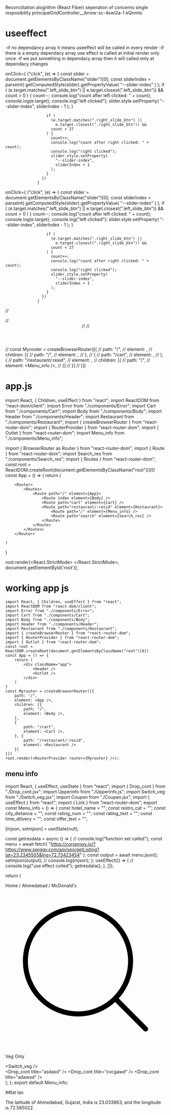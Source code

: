 Reconciliation alogrithm (React Fiber)
seperation of concerns
single resposibility principalGridController__Arrow-sc-4swl2a-1 eQnmto


# useeffect

-if no dependancy array it means useeffect will be called in every render
-if there is a empty dependacy array use effect is called at initial render only once
-if we put something in dependacy array then it will called only at dependacy changes


 onClick={
                    ("click",
                    (e) => {
                      const slider =
                        document.getElementsByClassName("slider")[0];
                      const sliderIndex = parseInt(
                        getComputedStyle(slider).getPropertyValue(
                          "--slider-index"
                        )
                      );
                      if (
                        (e.target.matches(".left_slide_btn") ||
                          e.target.closest(".left_slide_btn")) &&
                        count > 0
                      ) {
                        count--;
                        console.log("count after left clicked: " + count);
                        console.log(e.target);
                        console.log("left clicked");
                        slider.style.setProperty(
                          "--slider-index",
                          sliderIndex - 1
                        );
                      }

                      if (
                        (e.target.matches(".right_slide_btn") ||
                          e.target.closest(".right_slide_btn")) &&
                        count < 27
                      ) {
                        count++;
                        console.log("count after right clicked: " + count);
                        console.log("right clicked");
                        slider.style.setProperty(
                          "--slider-index",
                          sliderIndex + 1
                        );
                      }
                    })
                  }




  onClick={
                    ("click",
                    (e) => {
                      const slider =
                        document.getElementsByClassName("slider")[0];
                      const sliderIndex = parseInt(
                        getComputedStyle(slider).getPropertyValue(
                          "--slider-index"
                        )
                      );
                      if (
                        (e.target.matches(".left_slide_btn") ||
                          e.target.closest(".left_slide_btn")) &&
                        count > 0
                      ) {
                        count--;
                        console.log("count after left clicked: " + count);
                        console.log(e.target);
                        console.log("left clicked");
                        slider.style.setProperty(
                          "--slider-index",
                          sliderIndex - 1
                        );
                      }

                      if (
                        (e.target.matches(".right_slide_btn") ||
                          e.target.closest(".right_slide_btn")) &&
                        count < 27
                      ) {
                        count++;
                        console.log("count after right clicked: " + count);
                        console.log("right clicked");
                        slider.style.setProperty(
                          "--slider-index",
                          sliderIndex + 1
                        );
                      }
                    })
                  }


  // <div className="app">
        //     <Header />
        //     <Outlet />
        // </div>


// const Myrouter = createBrowserRouter([{
//     path: "/",
//     element: <App />,
//     children: [{
//         path: "/",
//         element: <Body />,
//     },
//     {
//         path: "/cart",
//         element: <Cart />,
//     }, {
//         path: "/restaurant/:resid",
//         element: <Restaurant />,
//         children: [{
//             path: "/",
//             element: <Menu_info />,
//         }]
//     }]
// }])


# app.js

import React, { Children, useEffect } from "react";
import ReactDOM from "react-dom/client";
import Error from "./components/Error";
import Cart from "./components/Cart";
import Body from "./components/Body";
import Header from "./components/Header";
import Restaurant from "./components/Restaurant";
import { createBrowserRouter } from "react-router-dom";
import { RouterProvider } from "react-router-dom";
import { Outlet } from "react-router-dom";
import Menu_info from "./components/Menu_info";

import { BrowserRouter as Router } from "react-router-dom";
import { Route } from "react-router-dom";
import Search_res from "./components/Search_res";
import { Routes } from "react-router-dom";
const root = ReactDOM.createRoot(document.getElementsByClassName("root")[0])
const App = () => {
    return (


        <Router>
            <Routes>
                <Route path="/" element={App}>
                    <Route index element={Body} />
                    <Route path="cart" element={Cart} />
                    <Route path="restaurant/:resid" element={Restaurant}>
                        <Route path="/" element={Menu_info} />
                        <Route path="search" element={Search_res} />
                    </Route>
                </Route>
            </Routes>
        </Router>

    )
}

root.render(<React.StrictMode>
    <App />
</React.StrictMode>, document.getElementById('root'));


# working app js

```
import React, { Children, useEffect } from "react";
import ReactDOM from "react-dom/client";
import Error from "./components/Error";
import Cart from "./components/Cart";
import Body from "./components/Body";
import Header from "./components/Header";
import Restaurant from "./components/Restaurant";
import { createBrowserRouter } from "react-router-dom";
import { RouterProvider } from "react-router-dom";
import { Outlet } from "react-router-dom";
const root = ReactDOM.createRoot(document.getElementsByClassName("root")[0])
const App = () => {
    return (
        <div className="app">
            <Header />
            <Outlet />
        </div>
    )
}
const Myrouter = createBrowserRouter([{
    path: "/",
    element: <App />,
    children: [{
        path: "/",
        element: <Body />,
    },
    {
        path: "/cart",
        element: <Cart />,
    }, {
        path: "/restaurant/:resid",
        element: <Restaurant />
    }]
}])
root.render(<RouterProvider router={Myrouter} />);

```

## menu info

import React, { useEffect, useState } from "react";
import { Drop_cont } from "./Drop_cont.jsx";
import Upperinfo from "./Upperinfo.js";
import Switch_veg from "./Switch_veg.jsx";
import Coupen from "./Coupen.jsx";
import { useEffect } from "react";
import { Link } from "react-router-dom";
export const Menu_info = () => {
  const hotel_name = "";
  const restro_cat = "";
  const city_distance = "";
  const rating_num = "";
  const rating_text = "";
  const time_dilivery = "";
  const offer_text = "";

  [mjson, setmjson] = useState(null);

  const getresdata = async () => {
    // console.log("function set called");
    const menu = await fetch(
      "https://corsproxy.io/?https://www.swiggy.com/api/seo/getListing?lat=23.2345505&lng=72.73423454"
    );
    const output = await menu.json();
    setmjson(output);
    // console.log(mjson);
  };
  useEffect(() => {
    // console.log("use effect colled");
    getresdata();
  }, []);

  return (
    <div className="perent_div">
      <div className="child_cont">
        <div className="top_bar_small">
          <div className="res_name_rh">Home / Ahmedabad / McDonald's</div>
          <div className="search_rh center">
            <Link to="http://localhost:1234/restaurant/123/search">
              <svg
                className="svg_mag"
                xmlns="http://www.w3.org/2000/svg"
                viewBox="0 0 256 256"
              >
                <rect width="256" height="256" fill="none" />
                <circle
                  cx="116"
                  cy="116"
                  r="84"
                  fill="none"
                  stroke="#000"
                  stroke-linecap="round"
                  stroke-linejoin="round"
                  stroke-width="8"
                />
                <line
                  x1="175.4"
                  y1="175.4"
                  x2="224"
                  y2="224"
                  fill="none"
                  stroke="#000"
                  stroke-linecap="round"
                  stroke-linejoin="round"
                  stroke-width="8"
                />
              </svg>
            </Link>
          </div>
        </div>
        <Upperinfo />
        <Coupen />
        <div className="veg">
          <p className="vegonly">Veg Only</p>
          <Switch_veg />
        </div>
        <div className="asmod"></div>
        <Drop_cont title="asdasd" />
        <Drop_cont title="cvcgawd" />
        <Drop_cont title="adawsd" />
      </div>
    </div>
  );
};
export default Menu_info;


##lat lan


The latitude of Ahmedabad, Gujarat, India is 23.033863, and the longitude is 72.585022.